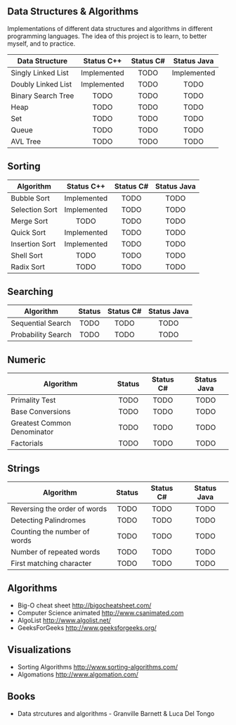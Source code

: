 
## Data Structures & Algorithms

Implementations of different data structures and algorithms in different programming languages. The idea of this project is to learn, to better myself, and to practice.

| Data Structure                        | Status C++       | Status C#        | Status Java      |
| --------------------------------------|:----------------:|:----------------:|:----------------:|
| Singly Linked List                    | Implemented      | TODO             | Implemented      |
| Doubly Linked List                    | Implemented      | TODO             | TODO             |
| Binary Search Tree                    | TODO             | TODO             | TODO             |
| Heap                                  | TODO             | TODO             | TODO             |
| Set                                   | TODO             | TODO             | TODO             |
| Queue                                 | TODO             | TODO             | TODO             |
| AVL Tree                              | TODO             | TODO             | TODO             |


## Sorting

| Algorithm                            | Status C++       | Status C#        | Status Java      |
| ------------------------------------ |:----------------:|:----------------:|:----------------:|
| Bubble Sort                          | Implemented      | TODO             | TODO             |
| Selection Sort                       | Implemented      | TODO             | TODO             |
| Merge Sort                           | TODO             | TODO             | TODO             |
| Quick Sort                           | Implemented      | TODO             | TODO             |
| Insertion Sort                       | Implemented      | TODO             | TODO             |
| Shell Sort                           | TODO             | TODO             | TODO             |
| Radix Sort                           | TODO             | TODO             | TODO             |

## Searching

| Algorithm                            | Status           | Status C#        | Status Java      |
| ------------------------------------ |:----------------:|:----------------:|:----------------:|
| Sequential Search                    | TODO             | TODO             | TODO             |
| Probability Search                   | TODO             | TODO             | TODO             |

## Numeric

| Algorithm                            | Status           | Status C#        | Status Java      |
| ------------------------------------ |:----------------:|:----------------:|:----------------:|
| Primality Test                       | TODO             | TODO             | TODO             |
| Base Conversions                     | TODO             | TODO             | TODO             |
| Greatest Common Denominator          | TODO             | TODO             | TODO             |
| Factorials                           | TODO             | TODO             | TODO             |

## Strings

| Algorithm                            | Status           | Status C#        | Status Java      |
| ------------------------------------ |:----------------:|:----------------:|:----------------:|
| Reversing the order of words         | TODO             | TODO             | TODO             |
| Detecting Palindromes                | TODO             | TODO             | TODO             |
| Counting the number of words         | TODO             | TODO             | TODO             |
| Number of repeated words             | TODO             | TODO             | TODO             |
| First matching character             | TODO             | TODO             | TODO             |


## Algorithms

* Big-O cheat sheet http://bigocheatsheet.com/
* Computer Science animated http://www.csanimated.com
* AlgoList http://www.algolist.net/
* GeeksForGeeks http://www.geeksforgeeks.org/

## Visualizations

* Sorting Algorithms http://www.sorting-algorithms.com/
* Algomations http://www.algomation.com/

## Books

* Data strcutures and algorithms - Granville Barnett & Luca Del Tongo
